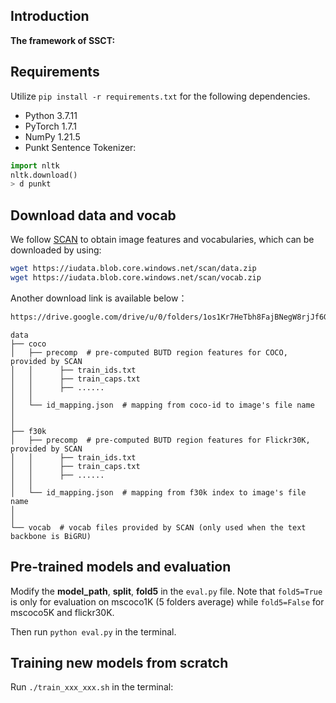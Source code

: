 ## Introduction

**The framework of SSCT:**

## Requirements 
Utilize `pip install -r requirements.txt` for the following dependencies.

*  Python 3.7.11  
*  PyTorch 1.7.1   
*  NumPy 1.21.5 
*  Punkt Sentence Tokenizer:
```python
import nltk
nltk.download()
> d punkt
```

## Download data and vocab
We follow [SCAN](https://github.com/kuanghuei/SCAN) to obtain image features and vocabularies, which can be downloaded by using:

```bash
wget https://iudata.blob.core.windows.net/scan/data.zip
wget https://iudata.blob.core.windows.net/scan/vocab.zip
```
Another download link is available below：

```bash
https://drive.google.com/drive/u/0/folders/1os1Kr7HeTbh8FajBNegW8rjJf6GIhFqC
```

```
data
├── coco
│   ├── precomp  # pre-computed BUTD region features for COCO, provided by SCAN
│   │      ├── train_ids.txt
│   │      ├── train_caps.txt
│   │      ├── ......
│   │
│   └── id_mapping.json  # mapping from coco-id to image's file name
│   
│
├── f30k
│   ├── precomp  # pre-computed BUTD region features for Flickr30K, provided by SCAN
│   │      ├── train_ids.txt
│   │      ├── train_caps.txt
│   │      ├── ......
│   │
│   └── id_mapping.json  # mapping from f30k index to image's file name
│   
│
└── vocab  # vocab files provided by SCAN (only used when the text backbone is BiGRU)
```

## Pre-trained models and evaluation
Modify the **model_path**, **split**, **fold5** in the `eval.py` file. 
Note that `fold5=True` is only for evaluation on mscoco1K (5 folders average) while `fold5=False` for mscoco5K and flickr30K.

Then run `python eval.py` in the terminal.

## Training new models from scratch 

Run `./train_xxx_xxx.sh` in the terminal:
